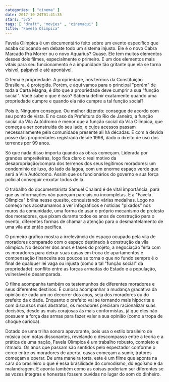 ```yaml
---
categories: [ "cinema" ]
date: 2017-10-24T01:41:35
stars: "5/5"
tags: [ "draft", "movies" , "cinemaqui" ]
title: "Favela Olimpica"
---
```

Favela Olímpica é um documentário feito sobre um evento específico que acaba colocando em debate todo um sistema injusto. Ele é o novo Cabra Marcado Pra Morrer ou o novo Aquarius? Quase. Ele tem muitos elementos desses dois filmes, especialmente o primeiro. E um dos elementos mais vitais para seu funcionamento é a impunidade tão gritante que ela se torna visível, palpável e até apontável.

O tema é propriedade. A propriedade, nos termos da Constituição Brasileira, é protegida. Porém, e aqui vamos para o principal "porém" de toda a Carta Magna, é dito que a propriedade deve cumprir a sua "função social". Você sabe o que é isso? Saberia definir exatamente quando uma propriedade cumpre e quando ela não cumpre a tal função social?

Pois é. Ninguém consegue. Ou melhor dizendo: consegue de acordo com seu ponto de vista. E no caso da Prefeitura do Rio de Janeiro, a função social da Vila Autódromo é menor que a função social da Vila Olímpica, que começa a ser construída do seu lado, e cujos acessos passam necessariamente pela comunidade presente ali há décadas. E com a devida posse das propriedades registrada desde 1998, dado o direito de uso dos terrenos por 99 anos.

Só que nada disso importa quando as obras começam. Liderada por grandes empreiteiras, logo fica claro o real motivo da desapropriação/compra dos terrenos dos seus legítimos moradores: um condomínio de luxo, do lado da lagoa, com um enorme espaço verde que será a Vila Autódromo. Assim que os funcionários do governo e sua força policial conseguir enxotar todos de lá.

O trabalho do documentarista Samuel Chalard é de vital importância, para que as informações não pareçam parciais ou incompletas. E a "Favela Olímpica" brilha nesse quesito, conquistando várias medalhas. Logo no começo nos acostumamos a ver infográficos e notícias "pixados" nos muros da comunidade, uma forma de usar o próprio mecanismo de protesto dos moradores, que pixam durante todos os anos de construção para o evento, diferentes formas de chamar a atenção para o desmantelamento de uma vila até então pacífica.

O primeiro gráfico mostra a irrelevância do espaço ocupado pela vila de moradores comparado com o espaço destinado à construção da vila olímpica. No decorrer dos anos e fases do projeto, a negociação feita com os moradores para deixar suas casas em troca de apartamentos e compensação financeira aos poucos se torna o que no fundo sempre é o final de qualquer lei vaga ou injusta (como a tal "função social" da propriedade): conflito entre as forças armadas do Estado e a população, vulnerável e desamparada.

O filme acompanha também os testemunhos de diferentes moradores e seus diferentes destinos. É curioso acompanhar a mudança gradativa da opinião de cada um no decorrer dos anos, seja dos moradores ou do prefeito da cidade. Enquanto o prefeito vai se tornando mais hipócrita e com discursos mais abstratos, os moradores precisam racionalizar suas decisões, desde as mais corajosas às mais conformistas, já que eles não possuem a força das armas para fazer valer a sua opinião (como a tropa de choque carioca).

Dotado de uma trilha sonora apavorante, pois usa o estilo brasileiro de música com notas dissonantes, revelando o descompasso entre a teoria e a prática de uma nação, Favela Olímpica é um trabalho robusto, completo e ritmado. Os anos que passam são sentidos pelo espectador conforme o cerco entre os moradores de aperta, casas começam a sumir, tratores começam a operar. De uma maneira torta, este é um filme que aponta na cara do brasileiro o que é essa brasilidade do comodismo, do egoísmo e da malandragem. E aponta também como as coisas poderiam ser diferentes se as vozes íntegras e honestas fossem ouvidas no lugar do som do dinheiro.
